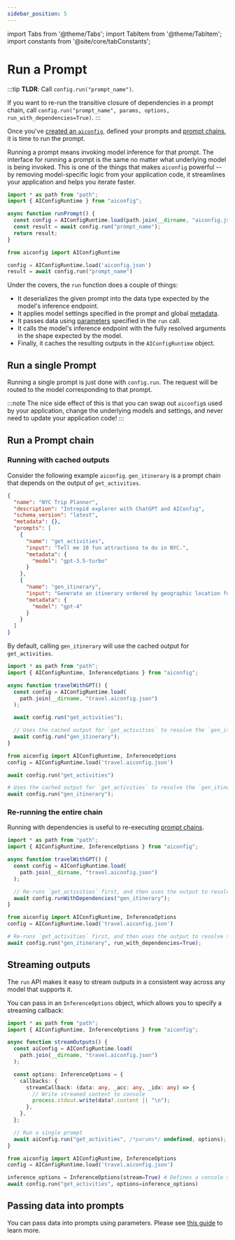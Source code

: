 ```yaml
---
sidebar_position: 5
---
```


import Tabs from '@theme/Tabs';
import TabItem from '@theme/TabItem';
import constants from '@site/core/tabConstants';

# Run a Prompt

:::tip
**TLDR**: Call `config.run("prompt_name")`.

If you want to re-run the transitive closure of dependencies in a prompt chain, call `config.run("prompt_name", params, options, run_with_dependencies=True)`.
:::

Once you've [created an `aiconfig`](/docs/overview/create-an-aiconfig), defined your prompts and [prompt chains](/docs/overview/define-prompt-chain), it is time to run the prompt.

Running a prompt means invoking model inference for that prompt. The interface for running a prompt is the same no matter what underlying model is being invoked. This is one of the things that makes `aiconfig` powerful -- by removing model-specific logic from your application code, it streamlines your application and helps you iterate faster.

<Tabs groupId="aiconfig-language" queryString defaultValue={constants.defaultAIConfigLanguage} values={constants.aiConfigLanguages}>
<TabItem value="node">

```typescript title="app.ts"
import * as path from "path";
import { AIConfigRuntime } from "aiconfig";

async function runPrompt() {
  const config = AIConfigRuntime.load(path.join(__dirname, "aiconfig.json"));
  const result = await config.run("prompt_name");
  return result;
}
```

</TabItem>
<TabItem value="python">

```python title="app.py"
from aiconfig import AIConfigRuntime

config = AIConfigRuntime.load('aiconfig.json')
result = await config.run("prompt_name")
```

</TabItem>
</Tabs>

Under the covers, the `run` function does a couple of things:

- It deserializes the given prompt into the data type expected by the model's inference endpoint.
- It applies model settings specified in the prompt and global [metadata](/docs/overview/ai-config-format#metadata).
- It passes data using [parameters](/docs/overview/parameters) specified in the `run` call.
- It calls the model's inference endpoint with the fully resolved arguments in the shape expected by the model.
- Finally, it caches the resulting outputs in the `AIConfigRuntime` object.

## Run a single Prompt

Running a single prompt is just done with `config.run`. The request will be routed to the model corresponding to that prompt.

:::note
The nice side effect of this is that you can swap out `aiconfig`s used by your application, change the underlying models and settings, and never need to update your application code!
:::

## Run a Prompt chain

### Running with cached outputs

Consider the following example `aiconfig`. `gen_itinerary` is a prompt chain that depends on the output of `get_activities`.

```json
{
  "name": "NYC Trip Planner",
  "description": "Intrepid explorer with ChatGPT and AIConfig",
  "schema_version": "latest",
  "metadata": {},
  "prompts": [
    {
      "name": "get_activities",
      "input": "Tell me 10 fun attractions to do in NYC.",
      "metadata": {
        "model": "gpt-3.5-turbo"
      }
    },
    {
      "name": "gen_itinerary",
      "input": "Generate an itinerary ordered by geographic location for these activities: {{get_activities.output}}.",
      "metadata": {
        "model": "gpt-4"
      }
    }
  ]
}
```

By default, calling `gen_itinerary` will use the cached output for `get_activities`.

<Tabs groupId="aiconfig-language" queryString defaultValue={constants.defaultAIConfigLanguage} values={constants.aiConfigLanguages}>
<TabItem value="node">

```typescript title="app.ts"
import * as path from "path";
import { AIConfigRuntime, InferenceOptions } from "aiconfig";

async function travelWithGPT() {
  const config = AIConfigRuntime.load(
    path.join(__dirname, "travel.aiconfig.json")
  );

  await config.run("get_activities");

  // Uses the cached output for `get_activities` to resolve the `gen_itinerary` prompt
  await config.run("gen_itinerary");
}
```

</TabItem>
<TabItem value="python">

```python title="app.py"
from aiconfig import AIConfigRuntime, InferenceOptions
config = AIConfigRuntime.load('travel.aiconfig.json')

await config.run("get_activities")

# Uses the cached output for `get_activities` to resolve the `gen_itinerary` prompt
await config.run("gen_itinerary");
```

</TabItem>
</Tabs>

### Re-running the entire chain

Running with dependencies is useful to re-executing [prompt chains](/docs/overview/define-prompt-chain).

<Tabs groupId="aiconfig-language" queryString defaultValue={constants.defaultAIConfigLanguage} values={constants.aiConfigLanguages}>
<TabItem value="node">

```typescript title="app.ts"
import * as path from "path";
import { AIConfigRuntime, InferenceOptions } from "aiconfig";

async function travelWithGPT() {
  const config = AIConfigRuntime.load(
    path.join(__dirname, "travel.aiconfig.json")
  );

  // Re-runs `get_activities` first, and then uses the output to resolve the `gen_itinerary` prompt
  await config.runWithDependencies("gen_itinerary");
}
```

</TabItem>
<TabItem value="python">

```python title="app.py"
from aiconfig import AIConfigRuntime, InferenceOptions
config = AIConfigRuntime.load('travel.aiconfig.json')

# Re-runs `get_activities` first, and then uses the output to resolve the `gen_itinerary` prompt
await config.run("gen_itinerary", run_with_dependencies=True);
```

</TabItem>
</Tabs>

## Streaming outputs

The `run` API makes it easy to stream outputs in a consistent way across any model that supports it.

You can pass in an `InferenceOptions` object, which allows you to specify a streaming callback:

<Tabs groupId="aiconfig-language" queryString defaultValue={constants.defaultAIConfigLanguage} values={constants.aiConfigLanguages}>
<TabItem value="node">

```typescript title="app.ts"
import * as path from "path";
import { AIConfigRuntime, InferenceOptions } from "aiconfig";

async function streamOutputs() {
  const aiConfig = AIConfigRuntime.load(
    path.join(__dirname, "travel.aiconfig.json")
  );

  const options: InferenceOptions = {
    callbacks: {
      streamCallback: (data: any, _acc: any, _idx: any) => {
        // Write streamed content to console
        process.stdout.write(data?.content || "\n");
      },
    },
  };

  // Run a single prompt
  await aiConfig.run("get_activities", /*params*/ undefined, options);
}
```

</TabItem>
<TabItem value="python">

```python title="app.py"
from aiconfig import AIConfigRuntime, InferenceOptions
config = AIConfigRuntime.load('travel.aiconfig.json')

inference_options = InferenceOptions(stream=True) # Defines a console streaming callback
await config.run("get_activities", options=inference_options)
```

</TabItem>
</Tabs>

## Passing data into prompts

You can pass data into prompts using parameters. Please see [this guide](/docs/overview/parameters) to learn more.
